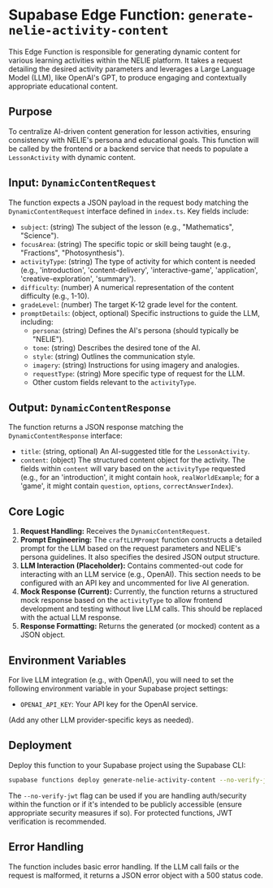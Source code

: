 # Supabase Edge Function: `generate-nelie-activity-content`

This Edge Function is responsible for generating dynamic content for various learning activities within the NELIE platform. It takes a request detailing the desired activity parameters and leverages a Large Language Model (LLM), like OpenAI's GPT, to produce engaging and contextually appropriate educational content.

## Purpose

To centralize AI-driven content generation for lesson activities, ensuring consistency with NELIE's persona and educational goals. This function will be called by the frontend or a backend service that needs to populate a `LessonActivity` with dynamic content.

## Input: `DynamicContentRequest`

The function expects a JSON payload in the request body matching the `DynamicContentRequest` interface defined in `index.ts`. Key fields include:

-   `subject`: (string) The subject of the lesson (e.g., "Mathematics", "Science").
-   `focusArea`: (string) The specific topic or skill being taught (e.g., "Fractions", "Photosynthesis").
-   `activityType`: (string) The type of activity for which content is needed (e.g., 'introduction', 'content-delivery', 'interactive-game', 'application', 'creative-exploration', 'summary').
-   `difficulty`: (number) A numerical representation of the content difficulty (e.g., 1-10).
-   `gradeLevel`: (number) The target K-12 grade level for the content.
-   `promptDetails`: (object, optional) Specific instructions to guide the LLM, including:
    -   `persona`: (string) Defines the AI's persona (should typically be "NELIE").
    -   `tone`: (string) Describes the desired tone of the AI.
    -   `style`: (string) Outlines the communication style.
    -   `imagery`: (string) Instructions for using imagery and analogies.
    -   `requestType`: (string) More specific type of request for the LLM.
    -   Other custom fields relevant to the `activityType`.

## Output: `DynamicContentResponse`

The function returns a JSON response matching the `DynamicContentResponse` interface:

-   `title`: (string, optional) An AI-suggested title for the `LessonActivity`.
-   `content`: (object) The structured content object for the activity. The fields within `content` will vary based on the `activityType` requested (e.g., for an 'introduction', it might contain `hook`, `realWorldExample`; for a 'game', it might contain `question`, `options`, `correctAnswerIndex`).

## Core Logic

1.  **Request Handling:** Receives the `DynamicContentRequest`.
2.  **Prompt Engineering:** The `craftLLMPrompt` function constructs a detailed prompt for the LLM based on the request parameters and NELIE's persona guidelines. It also specifies the desired JSON output structure.
3.  **LLM Interaction (Placeholder):** Contains commented-out code for interacting with an LLM service (e.g., OpenAI). This section needs to be configured with an API key and uncommented for live AI generation.
4.  **Mock Response (Current):** Currently, the function returns a structured mock response based on the `activityType` to allow frontend development and testing without live LLM calls. This should be replaced with the actual LLM response.
5.  **Response Formatting:** Returns the generated (or mocked) content as a JSON object.

## Environment Variables

For live LLM integration (e.g., with OpenAI), you will need to set the following environment variable in your Supabase project settings:

-   `OPENAI_API_KEY`: Your API key for the OpenAI service.

(Add any other LLM provider-specific keys as needed).

## Deployment

Deploy this function to your Supabase project using the Supabase CLI:

```bash
supabase functions deploy generate-nelie-activity-content --no-verify-jwt
```
The `--no-verify-jwt` flag can be used if you are handling auth/security within the function or if it's intended to be publicly accessible (ensure appropriate security measures if so). For protected functions, JWT verification is recommended.

## Error Handling

The function includes basic error handling. If the LLM call fails or the request is malformed, it returns a JSON error object with a 500 status code.

